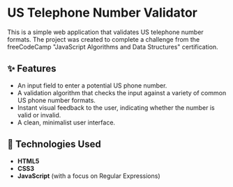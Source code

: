 # US Telephone Number Validator

This is a simple web application that validates US telephone number formats. The project was created to complete a challenge from the freeCodeCamp "JavaScript Algorithms and Data Structures" certification.

## ✨ Features

-   An input field to enter a potential US phone number.
-   A validation algorithm that checks the input against a variety of common US phone number formats.
-   Instant visual feedback to the user, indicating whether the number is valid or invalid.
-   A clean, minimalist user interface.

## 🚀 Technologies Used

-   **HTML5**
-   **CSS3**
-   **JavaScript** (with a focus on Regular Expressions)
